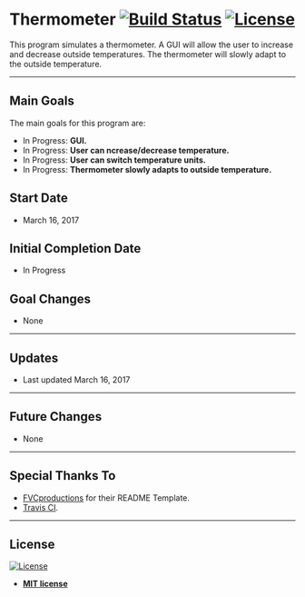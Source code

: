 # Thermometer [![Build Status](https://travis-ci.org/tyl-/Thermometer.svg?branch=master)](https://travis-ci.org/tyl-/Thermometer) [![License](http://img.shields.io/:license-mit-blue.svg?style=flat-square)](http://badges.mit-license.org)

This program simulates a thermometer. A GUI will allow the user to increase and decrease outside temperatures. The thermometer will slowly adapt to the outside temperature.

---

## Main Goals

The main goals for this program are:
- In Progress: **GUI.**
- In Progress: **User can ncrease/decrease temperature.**
- In Progress: **User can switch temperature units.**
- In Progress: **Thermometer slowly adapts to outside temperature.**

## Start Date

- March 16, 2017

## Initial Completion Date

- In Progress

## Goal Changes

- None

---

## Updates

- Last updated March 16, 2017

---

## Future Changes 

- None

---

## Special Thanks To

- <a href="http://fvcproductions.com" target="_blank">FVCproductions</a> for their README Template.
- <a href="https://travis-ci.org/" target="_blank">Travis CI</a>.
---

## License

[![License](http://img.shields.io/:license-mit-blue.svg?style=flat-square)](http://badges.mit-license.org)

- **[MIT license](http://opensource.org/licenses/mit-license.php)**